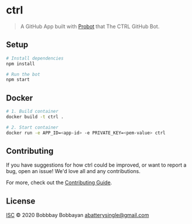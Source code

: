 # ctrl

> A GitHub App built with [Probot](https://github.com/probot/probot) that The CTRL GitHub Bot.

## Setup

```sh
# Install dependencies
npm install

# Run the bot
npm start
```

## Docker

```sh
# 1. Build container
docker build -t ctrl .

# 2. Start container
docker run -e APP_ID=<app-id> -e PRIVATE_KEY=<pem-value> ctrl
```

## Contributing

If you have suggestions for how ctrl could be improved, or want to report a bug, open an issue! We'd love all and any contributions.

For more, check out the [Contributing Guide](CONTRIBUTING.md).

## License

[ISC](LICENSE) © 2020 Bobbbay Bobbayan <abatterysingle@gmail.com>
